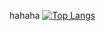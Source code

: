 hahaha
[![Top Langs](https://github-readme-stats.vercel.app/api/top-langs/?username=ecksemzee)](https://github.com/anuraghazra/github-readme-stats)

